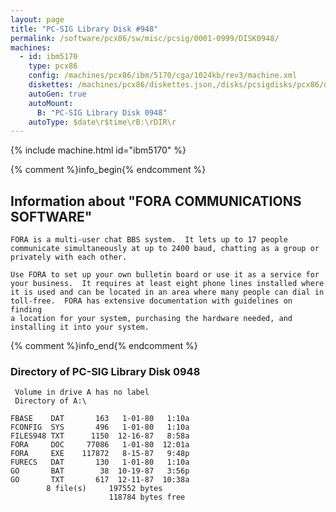 ```yaml
---
layout: page
title: "PC-SIG Library Disk #948"
permalink: /software/pcx86/sw/misc/pcsig/0001-0999/DISK0948/
machines:
  - id: ibm5170
    type: pcx86
    config: /machines/pcx86/ibm/5170/cga/1024kb/rev3/machine.xml
    diskettes: /machines/pcx86/diskettes.json,/disks/pcsigdisks/pcx86/diskettes.json
    autoGen: true
    autoMount:
      B: "PC-SIG Library Disk 0948"
    autoType: $date\r$time\rB:\rDIR\r
---
```


{% include machine.html id="ibm5170" %}

{% comment %}info_begin{% endcomment %}

## Information about "FORA COMMUNICATIONS SOFTWARE"

    FORA is a multi-user chat BBS system.  It lets up to 17 people
    communicate simultaneously at up to 2400 baud, chatting as a group or
    privately with each other.
    
    Use FORA to set up your own bulletin board or use it as a service for
    your business.  It requires at least eight phone lines installed where
    it is used and can be located in an area where many people can dial in
    toll-free.  FORA has extensive documentation with guidelines on finding
    a location for your system, purchasing the hardware needed, and
    installing it into your system.
{% comment %}info_end{% endcomment %}


### Directory of PC-SIG Library Disk 0948

     Volume in drive A has no label
     Directory of A:\

    FBASE    DAT       163   1-01-80   1:10a
    FCONFIG  SYS       496   1-01-80   1:10a
    FILES948 TXT      1150  12-16-87   8:58a
    FORA     DOC     77086   1-01-80  12:01a
    FORA     EXE    117872   8-15-87   9:48p
    FURECS   DAT       130   1-01-80   1:10a
    GO       BAT        38  10-19-87   3:56p
    GO       TXT       617  12-11-87  10:38a
            8 file(s)     197552 bytes
                          118784 bytes free
